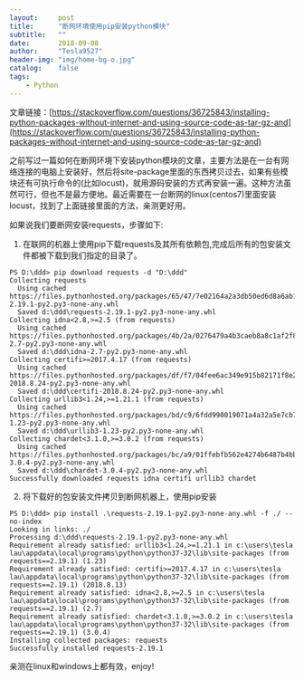 ```yaml
---
layout:     post
title:      "断网环境使用pip安装python模块"
subtitle:   ""
date:       2018-09-08
author:     "Tesla9527"
header-img: "img/home-bg-o.jpg"
catalog:    false
tags:
    - Python
---
```


文章链接：[https://stackoverflow.com/questions/36725843/installing-python-packages-without-internet-and-using-source-code-as-tar-gz-and](https://stackoverflow.com/questions/36725843/installing-python-packages-without-internet-and-using-source-code-as-tar-gz-and)

之前写过一篇如何在断网环境下安装python模块的文章，主要方法是在一台有网络连接的电脑上安装好，然后将site-package里面的东西拷贝过去，如果有些模块还有可执行命令的(比如locust)，就用源码安装的方式再安装一遍。这种方法虽然可行，但也不是最方便地。最近需要在一台断网的linux(centos7)里面安装locust，找到了上面链接里面的方法，亲测更好用。

如果说我们要断网安装requests，步骤如下:

1. 在联网的机器上使用pip下载requests及其所有依赖包,完成后所有的包安装文件都被下载到我们指定的目录了。
```
PS D:\ddd> pip download requests -d "D:\ddd"
Collecting requests
  Using cached https://files.pythonhosted.org/packages/65/47/7e02164a2a3db50ed6d8a6ab1d6d60b69c4c3fdf57a284257925dfc12bda/requests-2.19.1-py2.py3-none-any.whl
  Saved d:\ddd\requests-2.19.1-py2.py3-none-any.whl
Collecting idna<2.8,>=2.5 (from requests)
  Using cached https://files.pythonhosted.org/packages/4b/2a/0276479a4b3caeb8a8c1af2f8e4355746a97fab05a372e4a2c6a6b876165/idna-2.7-py2.py3-none-any.whl
  Saved d:\ddd\idna-2.7-py2.py3-none-any.whl
Collecting certifi>=2017.4.17 (from requests)
  Using cached https://files.pythonhosted.org/packages/df/f7/04fee6ac349e915b82171f8e23cee63644d83663b34c539f7a09aed18f9e/certifi-2018.8.24-py2.py3-none-any.whl
  Saved d:\ddd\certifi-2018.8.24-py2.py3-none-any.whl
Collecting urllib3<1.24,>=1.21.1 (from requests)
  Using cached https://files.pythonhosted.org/packages/bd/c9/6fdd990019071a4a32a5e7cb78a1d92c53851ef4f56f62a3486e6a7d8ffb/urllib3-1.23-py2.py3-none-any.whl
  Saved d:\ddd\urllib3-1.23-py2.py3-none-any.whl
Collecting chardet<3.1.0,>=3.0.2 (from requests)
  Using cached https://files.pythonhosted.org/packages/bc/a9/01ffebfb562e4274b6487b4bb1ddec7ca55ec7510b22e4c51f14098443b8/chardet-3.0.4-py2.py3-none-any.whl
  Saved d:\ddd\chardet-3.0.4-py2.py3-none-any.whl
Successfully downloaded requests idna certifi urllib3 chardet
```

2. 将下载好的包安装文件拷贝到断网机器上，使用pip安装
```
PS D:\ddd> pip install .\requests-2.19.1-py2.py3-none-any.whl -f ./ --no-index
Looking in links: ./
Processing d:\ddd\requests-2.19.1-py2.py3-none-any.whl
Requirement already satisfied: urllib3<1.24,>=1.21.1 in c:\users\tesla lau\appdata\local\programs\python\python37-32\lib\site-packages (from requests==2.19.1) (1.23)
Requirement already satisfied: certifi>=2017.4.17 in c:\users\tesla lau\appdata\local\programs\python\python37-32\lib\site-packages (from requests==2.19.1) (2018.8.13)
Requirement already satisfied: idna<2.8,>=2.5 in c:\users\tesla lau\appdata\local\programs\python\python37-32\lib\site-packages (from requests==2.19.1) (2.7)
Requirement already satisfied: chardet<3.1.0,>=3.0.2 in c:\users\tesla lau\appdata\local\programs\python\python37-32\lib\site-packages (from requests==2.19.1) (3.0.4)
Installing collected packages: requests
Successfully installed requests-2.19.1
```

亲测在linux和windows上都有效，enjoy!